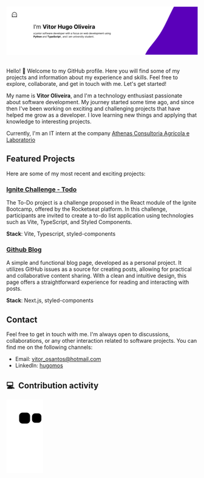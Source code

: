 ![banner](.github/assets/banner.png)
<br><br>

Hello! 👋 Welcome to my GitHub profile. Here you will find some of my projects and information about my experience and skills. Feel free to explore, collaborate, and get in touch with me. Let's get started!

My name is **Vitor Oliveira**, and I'm a technology enthusiast passionate about software development. My journey started some time ago, and since then I've been working on exciting and challenging projects that have helped me grow as a developer. I love learning new things and applying that knowledge to interesting projects.

Currently, I'm an IT intern at the company [Athenas Consultoria Agrícola e Laboratorio](https://www.linkedin.com/company/athenas-consultoria-agricola-e-laboratorio/mycompany/)

## Featured Projects

Here are some of my most recent and exciting projects:

### [Ignite Challenge - Todo](https://todo-ignite-challenge-two.vercel.app/)
The To-Do project is a challenge proposed in the React module of the Ignite Bootcamp, offered by the Rocketseat platform. In this challenge, participants are invited to create a to-do list application using technologies such as Vite, TypeScript, and Styled Components.

**Stack**: Vite, Typescript, styled-components 

### [Github Blog](https://githubblog.vercel.app/)
A simple and functional blog page, developed as a personal project. It utilizes GitHub issues as a source for creating posts, allowing for practical and collaborative content sharing. With a clean and intuitive design, this page offers a straightforward experience for reading and interacting with posts.

**Stack**: Next.js, styled-components

## Contact

Feel free to get in touch with me. I'm always open to discussions, collaborations, or any other interaction related to software projects. You can find me on the following channels:

- Email: [vitor_osantos@hotmail.com](mailto:vitor_osantos@hotmail.com)
- LinkedIn: [hugomos](https://www.linkedin.com/in/hugomos/)

## 💻 &nbsp;Contribution activity
  
![Snake animation](https://github.com/hugomos/hugomos/blob/output/github-contribution-grid-snake.svg)
